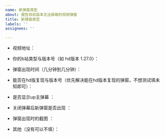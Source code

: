 ```yaml
---
name: 新弹窗类型
about: 报告目前版本无法屏蔽的视频弹窗
title: 新弹窗类型
labels: ''
assignees: ''

---
```


- 视频地址：

- 你的b站类型与版本号（如 hd版本 1.27.0）：

- 弹窗出现时间（几分钟到几分钟）：

- 能否在hd版复现与版本号（优先解决能在hd版本复现的弹窗，不想测试填未知即可）：

- 是否显示up主弹幕 ：

- 关闭弹幕后新弹窗是否出现 ：

- 弹窗出现时的截图 ：

- 其他（没有可以不填）：
